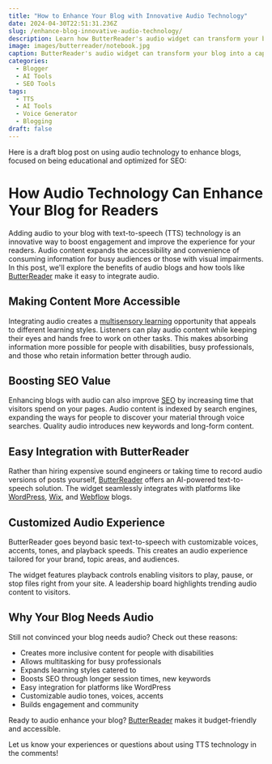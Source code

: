 ```yaml
---
title: "How to Enhance Your Blog with Innovative Audio Technology"
date: 2024-04-30T22:51:31.236Z
slug: /enhance-blog-innovative-audio-technology/
description: Learn how ButterReader's audio widget can transform your blog into an engaging listening experience. No bias, just educational and informative content.
image: images/butterreader/notebook.jpg
caption: ButterReader's audio widget can transform your blog into a captivating listening experience.
categories:
  - Blogger
  - AI Tools
  - SEO Tools
tags:
  - TTS
  - AI Tools
  - Voice Generator
  - Blogging
draft: false
---
```


Here is a draft blog post on using audio technology to enhance blogs, focused on being educational and optimized for SEO:

# How Audio Technology Can Enhance Your Blog for Readers

Adding audio to your blog with text-to-speech (TTS) technology is an innovative way to boost engagement and improve the experience for your readers. Audio content expands the accessibility and convenience of consuming information for busy audiences or those with visual impairments. In this post, we'll explore the benefits of audio blogs and how tools like [ButterReader](https://www.butterreader.blog/) make it easy to integrate audio.

## Making Content More Accessible

Integrating audio creates a [multisensory learning](https://www.butterreader.blog/post/multisensory-learning-blogs-in-the-audio-age) opportunity that appeals to different learning styles. Listeners can play audio content while keeping their eyes and hands free to work on other tasks. This makes absorbing information more possible for people with disabilities, busy professionals, and those who retain information better through audio.

## Boosting SEO Value 

Enhancing blogs with audio can also improve [SEO](https://www.butterreader.blog/post/seo-benefits-of-audio-enhanced-blogs) by increasing time that visitors spend on your pages. Audio content is indexed by search engines, expanding the ways for people to discover your material through voice searches. Quality audio introduces new keywords and long-form content.

## Easy Integration with ButterReader  

Rather than hiring expensive sound engineers or taking time to record audio versions of posts yourself, [ButterReader](https://www.butterreader.blog/) offers an AI-powered text-to-speech solution. The widget seamlessly integrates with platforms like [WordPress](https://www.butterreader.blog/install/add-audio-to-wordpress-elementor-blog), [Wix](https://www.butterreader.blog/install/add-audio-to-wix-blog), and [Webflow](https://www.butterreader.blog/install/add-audio-to-webflow-blog) blogs.

## Customized Audio Experience

ButterReader goes beyond basic text-to-speech with customizable voices, accents, tones, and playback speeds. This creates an audio experience tailored for your brand, topic areas, and audiences.

The widget features playback controls enabling visitors to play, pause, or stop files right from your site. A leadership board highlights trending audio content to visitors.

## Why Your Blog Needs Audio

Still not convinced your blog needs audio? Check out these reasons:

- Creates more inclusive content for people with disabilities 
- Allows multitasking for busy professionals
- Expands learning styles catered to 
- Boosts SEO through longer session times, new keywords  
- Easy integration for platforms like WordPress
- Customizable audio tones, voices, accents 
- Builds engagement and community

Ready to audio enhance your blog? [ButterReader](https://www.butterreader.blog/) makes it budget-friendly and accessible.

Let us know your experiences or questions about using TTS technology in the comments!